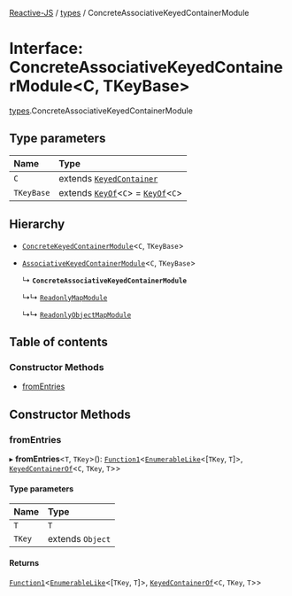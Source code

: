 [Reactive-JS](../README.md) / [types](../modules/types.md) / ConcreteAssociativeKeyedContainerModule

# Interface: ConcreteAssociativeKeyedContainerModule<C, TKeyBase\>

[types](../modules/types.md).ConcreteAssociativeKeyedContainerModule

## Type parameters

| Name | Type |
| :------ | :------ |
| `C` | extends [`KeyedContainer`](types.KeyedContainer.md) |
| `TKeyBase` | extends [`KeyOf`](../modules/types.md#keyof)<`C`\> = [`KeyOf`](../modules/types.md#keyof)<`C`\> |

## Hierarchy

- [`ConcreteKeyedContainerModule`](types.ConcreteKeyedContainerModule.md)<`C`, `TKeyBase`\>

- [`AssociativeKeyedContainerModule`](types.AssociativeKeyedContainerModule.md)<`C`, `TKeyBase`\>

  ↳ **`ConcreteAssociativeKeyedContainerModule`**

  ↳↳ [`ReadonlyMapModule`](ReadonlyMap.ReadonlyMapModule.md)

  ↳↳ [`ReadonlyObjectMapModule`](ReadonlyObjectMap.ReadonlyObjectMapModule.md)

## Table of contents

### Constructor Methods

- [fromEntries](types.ConcreteAssociativeKeyedContainerModule.md#fromentries)

## Constructor Methods

### fromEntries

▸ **fromEntries**<`T`, `TKey`\>(): [`Function1`](../modules/functions.md#function1)<[`EnumerableLike`](types.EnumerableLike.md)<[`TKey`, `T`]\>, [`KeyedContainerOf`](../modules/types.md#keyedcontainerof)<`C`, `TKey`, `T`\>\>

#### Type parameters

| Name | Type |
| :------ | :------ |
| `T` | `T` |
| `TKey` | extends `Object` |

#### Returns

[`Function1`](../modules/functions.md#function1)<[`EnumerableLike`](types.EnumerableLike.md)<[`TKey`, `T`]\>, [`KeyedContainerOf`](../modules/types.md#keyedcontainerof)<`C`, `TKey`, `T`\>\>
